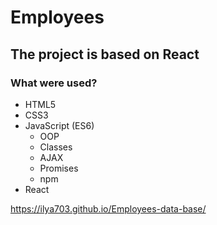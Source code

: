 # Employees

## The project is based on React 

### What were used?
* HTML5 
* CSS3
* JavaScript (ES6)
  * OOP
  * Classes
  * AJAX
  * Promises
  * npm
* React 

https://ilya703.github.io/Employees-data-base/